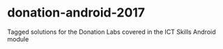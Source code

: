 # donation-android-2017
Tagged solutions for the Donation Labs covered in the ICT Skills Android module
